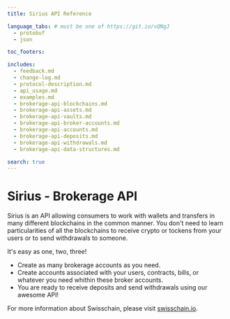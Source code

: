 ```yaml
---
title: Sirius API Reference

language_tabs: # must be one of https://git.io/vQNgJ
  - protobuf
  - json

toc_footers:

includes:
  - feedback.md
  - change-log.md
  - protocol-description.md
  - api_usage.md
  - examples.md
  - brokerage-api-blockchains.md
  - brokerage-api-assets.md
  - brokerage-api-vaults.md
  - brokerage-api-broker-accounts.md
  - brokerage-api-accounts.md
  - brokerage-api-deposits.md
  - brokerage-api-withdrawals.md
  - brokerage-api-data-structures.md

search: true
---
```


# Sirius - Brokerage API

Sirius is an API allowing consumers to work with wallets and transfers in many different blockchains in the common manner. You don't need to learn particularities of all the blockchains to receive crypto or tockens from your users or to send withdrawals to someone.

It's easy as one, two, three!

- Create as many brokerage accounts as you need.
- Create accounts associated with your users, contracts, bills, or whatever you need whithin these broker accounts.
- You are ready to receive deposits and send withdrawals using our awesome API!

For more information about Swisschain, please visit [swisschain.io](https://swisschain.io/).

